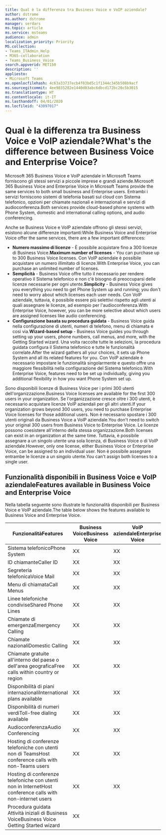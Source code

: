 ```yaml
---
title: Qual è la differenza tra Business Voice e VoIP aziendale?
author: dstrome
ms.author: dstrome
manager: serdars
ms.topic: article
ms.service: msteams
audience: admin
localization_priority: Priority
MS.collection:
- Teams_ITAdmin_Help
- M365-collaboration
- Teams_Business_Voice
search.appverid: MET150
description: ''
appliesto:
- Microsoft Teams
ms.openlocfilehash: 4c63a33737ecb4f03bd5c1f1344c345b508b9acf
ms.sourcegitcommit: 4ee9835282e1440d03abc6dbcd172bc20c5b3015
ms.translationtype: HT
ms.contentlocale: it-IT
ms.lasthandoff: 04/01/2020
ms.locfileid: "43097017"
---
```

# <a name="whats-the-difference-between-business-voice-and-enterprise-voice"></a><span data-ttu-id="8b404-102">Qual è la differenza tra Business Voice e VoIP aziendale?</span><span class="sxs-lookup"><span data-stu-id="8b404-102">What's the difference between Business Voice and Enterprise Voice?</span></span>

<span data-ttu-id="8b404-103">Microsoft 365 Business Voice e VoiP aziendale in Microsoft Teams forniscono gli stessi servizi a piccole imprese e grandi aziende.</span><span class="sxs-lookup"><span data-stu-id="8b404-103">Microsoft 365 Business Voice and Enterprise Voice in Microsoft Teams provide the same services to both small business and Enterprise users.</span></span> <span data-ttu-id="8b404-104">Entrambi i servizi forniscono sistemi di telefonia basati sul cloud con Sistema telefonico, opzioni per chiamate nazionali e internazionali e servizi di audioconferenza.</span><span class="sxs-lookup"><span data-stu-id="8b404-104">Both services provide cloud-based phone systems with Phone System, domestic and international calling options, and audio conferencing.</span></span>

<span data-ttu-id="8b404-105">Anche se Business Voice e VoIP aziendale offrono gli stessi servizi, esistono alcune differenze importanti:</span><span class="sxs-lookup"><span data-stu-id="8b404-105">While Business Voice and Enterprise Voice offer the same services, there are a few important differences:</span></span>

- <span data-ttu-id="8b404-106">**Numero massimo di licenze** - È possibile acquistare fino a 300 licenze di Business Voice.</span><span class="sxs-lookup"><span data-stu-id="8b404-106">**Maximum number of licenses** - You can purchase up to 300 Business Voice licenses.</span></span> <span data-ttu-id="8b404-107">Con VoIP aziendale è possibile acquistare un numero illimitato di licenze.</span><span class="sxs-lookup"><span data-stu-id="8b404-107">With Enterprise Voice, you can purchase an unlimited number of licenses.</span></span>
- <span data-ttu-id="8b404-108">**Semplicità** - Business Voice offre tutto il necessario per rendere operativo il Sistema telefonico e non c'è bisogno di preoccuparsi delle licenze necessarie per ogni utente.</span><span class="sxs-lookup"><span data-stu-id="8b404-108">**Simplicity** - Business Voice gives you everything you need to get Phone System up and running; you don't need to worry about which licenses each user needs.</span></span> <span data-ttu-id="8b404-109">Con VoIP aziendale, tuttavia, è possibile essere più selettivi rispetto agli utenti ai quali assegnare le licenze, ad esempio per l'audioconferenza.</span><span class="sxs-lookup"><span data-stu-id="8b404-109">With Enterprise Voice, however, you can be more selective about which users are assigned licenses like audio conferencing.</span></span>
- <span data-ttu-id="8b404-110">**Configurazione basata su procedura guidata** - Business Voice guida nella configurazione di utenti, numeri di telefono, menu di chiamata e così via.</span><span class="sxs-lookup"><span data-stu-id="8b404-110">**Wizard-based setup** - Business Voice guides you through setting up your users, phone numbers, call menus, and more, with the Getting Started wizard.</span></span> <span data-ttu-id="8b404-111">Una volta raccolte tutte le selezioni, la procedura guidata configura il Sistema telefonico e tutte le funzionalità correlate.</span><span class="sxs-lookup"><span data-stu-id="8b404-111">After the wizard gathers all your choices, it sets up Phone System and all its related features for you.</span></span> <span data-ttu-id="8b404-112">Con VoIP aziendale è necessario impostare le funzionalità singolarmente e questo offre una maggiore flessibilità nella configurazione del Sistema telefonico.</span><span class="sxs-lookup"><span data-stu-id="8b404-112">With Enterprise Voice, features need to be set up individually, giving you additional flexibility in how you want Phone System set up.</span></span>

<span data-ttu-id="8b404-113">Sono disponibili licenze di Business Voice per i primi 300 utenti dell'organizzazione.</span><span class="sxs-lookup"><span data-stu-id="8b404-113">Business Voice licenses are available for the first 300 users in your organization.</span></span> <span data-ttu-id="8b404-114">Se l'organizzazione cresce oltre i 300 utenti, è necessario acquistare licenze VoIP aziendali per gli altri utenti.</span><span class="sxs-lookup"><span data-stu-id="8b404-114">If your organization grows beyond 300 users, you need to purchase Enterprise Voice licenses for those additional users.</span></span> <span data-ttu-id="8b404-115">Non è necessario spostare i 300 utenti originali da Business Voice a VoIP aziendale.</span><span class="sxs-lookup"><span data-stu-id="8b404-115">You don't need to switch your original 300 users from Business Voice to Enterprise Voice.</span></span> <span data-ttu-id="8b404-116">Le licenze possono coesistere all'interno della stessa organizzazione.</span><span class="sxs-lookup"><span data-stu-id="8b404-116">Both licenses can exist in an organization at the same time.</span></span> <span data-ttu-id="8b404-117">Tuttavia, è possibile assegnare a un singolo utente una sola licenza, di Business Voice o di VoIP aziendale.</span><span class="sxs-lookup"><span data-stu-id="8b404-117">However, only one license, either Business Voice or Enterprise Voice, can be assigned to an individual user.</span></span> <span data-ttu-id="8b404-118">Non è possibile assegnare entrambe le licenze a un singolo utente.</span><span class="sxs-lookup"><span data-stu-id="8b404-118">You can't assign both licenses to a single user.</span></span>

## <a name="features-available-in-business-voice-and-enterprise-voice"></a><span data-ttu-id="8b404-119">Funzionalità disponibili in Business Voice e VoIP aziendale</span><span class="sxs-lookup"><span data-stu-id="8b404-119">Features available in Business Voice and Enterprise Voice</span></span>

<span data-ttu-id="8b404-120">Nella tabella seguente sono illustrate le funzionalità disponibili per Business Voice e VoIP aziendale.</span><span class="sxs-lookup"><span data-stu-id="8b404-120">The table below shows the features available to Business Voice and Enterprise Voice.</span></span>

|  <span data-ttu-id="8b404-121">Funzionalità</span><span class="sxs-lookup"><span data-stu-id="8b404-121">Features</span></span>                                                            | <span data-ttu-id="8b404-122">Business Voice</span><span class="sxs-lookup"><span data-stu-id="8b404-122">Business Voice</span></span> | <span data-ttu-id="8b404-123">VoIP aziendale</span><span class="sxs-lookup"><span data-stu-id="8b404-123">Enterprise Voice</span></span>  |
|----------------------------------------------------------------------|----------------|-------------------|
| <span data-ttu-id="8b404-124">Sistema telefonico</span><span class="sxs-lookup"><span data-stu-id="8b404-124">Phone System</span></span>               | <span data-ttu-id="8b404-125">X</span><span class="sxs-lookup"><span data-stu-id="8b404-125">X</span></span>              | <span data-ttu-id="8b404-126">X</span><span class="sxs-lookup"><span data-stu-id="8b404-126">X</span></span>                 |
| <span data-ttu-id="8b404-127">ID chiamante</span><span class="sxs-lookup"><span data-stu-id="8b404-127">Caller ID</span></span>                                                            | <span data-ttu-id="8b404-128">X</span><span class="sxs-lookup"><span data-stu-id="8b404-128">X</span></span>              | <span data-ttu-id="8b404-129">X</span><span class="sxs-lookup"><span data-stu-id="8b404-129">X</span></span>                 |
| <span data-ttu-id="8b404-130">Segreteria telefonica</span><span class="sxs-lookup"><span data-stu-id="8b404-130">Voice Mail</span></span>                                                           | <span data-ttu-id="8b404-131">X</span><span class="sxs-lookup"><span data-stu-id="8b404-131">X</span></span>              | <span data-ttu-id="8b404-132">X</span><span class="sxs-lookup"><span data-stu-id="8b404-132">X</span></span>                 |
| <span data-ttu-id="8b404-133">Menu di chiamata</span><span class="sxs-lookup"><span data-stu-id="8b404-133">Call Menus</span></span>                                                           | <span data-ttu-id="8b404-134">X</span><span class="sxs-lookup"><span data-stu-id="8b404-134">X</span></span>              | <span data-ttu-id="8b404-135">X</span><span class="sxs-lookup"><span data-stu-id="8b404-135">X</span></span>                 |
| <span data-ttu-id="8b404-136">Linee telefoniche condivise</span><span class="sxs-lookup"><span data-stu-id="8b404-136">Shared Phone Lines</span></span>                                                   | <span data-ttu-id="8b404-137">X</span><span class="sxs-lookup"><span data-stu-id="8b404-137">X</span></span>              | <span data-ttu-id="8b404-138">X</span><span class="sxs-lookup"><span data-stu-id="8b404-138">X</span></span>                 |
| <span data-ttu-id="8b404-139">Chiamate di emergenza</span><span class="sxs-lookup"><span data-stu-id="8b404-139">Emergency Calling</span></span>                                                    | <span data-ttu-id="8b404-140">X</span><span class="sxs-lookup"><span data-stu-id="8b404-140">X</span></span>              | <span data-ttu-id="8b404-141">X</span><span class="sxs-lookup"><span data-stu-id="8b404-141">X</span></span>                 |
| <span data-ttu-id="8b404-142">Chiamate nazionali</span><span class="sxs-lookup"><span data-stu-id="8b404-142">Domestic Calling</span></span>                    | <span data-ttu-id="8b404-143">X</span><span class="sxs-lookup"><span data-stu-id="8b404-143">X</span></span>              | <span data-ttu-id="8b404-144">X</span><span class="sxs-lookup"><span data-stu-id="8b404-144">X</span></span>                 |
| <span data-ttu-id="8b404-145">Chiamate gratuite all'interno del paese o dell'area geografica</span><span class="sxs-lookup"><span data-stu-id="8b404-145">Free calls within country or region</span></span>                                  | <span data-ttu-id="8b404-146">X</span><span class="sxs-lookup"><span data-stu-id="8b404-146">X</span></span>              | <span data-ttu-id="8b404-147">X</span><span class="sxs-lookup"><span data-stu-id="8b404-147">X</span></span>                 |
| <span data-ttu-id="8b404-148">Disponibilità di piani internazionali</span><span class="sxs-lookup"><span data-stu-id="8b404-148">International plans available</span></span>                                        | <span data-ttu-id="8b404-149">X</span><span class="sxs-lookup"><span data-stu-id="8b404-149">X</span></span>              | <span data-ttu-id="8b404-150">X</span><span class="sxs-lookup"><span data-stu-id="8b404-150">X</span></span>                 |
| <span data-ttu-id="8b404-151">Disponibilità di numeri verdi</span><span class="sxs-lookup"><span data-stu-id="8b404-151">Toll-free dialing available</span></span>                                          | <span data-ttu-id="8b404-152">X</span><span class="sxs-lookup"><span data-stu-id="8b404-152">X</span></span>              | <span data-ttu-id="8b404-153">X</span><span class="sxs-lookup"><span data-stu-id="8b404-153">X</span></span>                 |
| <span data-ttu-id="8b404-154">Audioconferenza</span><span class="sxs-lookup"><span data-stu-id="8b404-154">Audio Conferencing</span></span>           | <span data-ttu-id="8b404-155">X</span><span class="sxs-lookup"><span data-stu-id="8b404-155">X</span></span>              | <span data-ttu-id="8b404-156">X</span><span class="sxs-lookup"><span data-stu-id="8b404-156">X</span></span>                 |
| <span data-ttu-id="8b404-157">Hosting di conferenze telefoniche con utenti non di Teams</span><span class="sxs-lookup"><span data-stu-id="8b404-157">Host conference calls with non-Teams users</span></span>                           | <span data-ttu-id="8b404-158">X</span><span class="sxs-lookup"><span data-stu-id="8b404-158">X</span></span>              | <span data-ttu-id="8b404-159">X</span><span class="sxs-lookup"><span data-stu-id="8b404-159">X</span></span>                 |
| <span data-ttu-id="8b404-160">Hosting di conferenze telefoniche con utenti non in Internet</span><span class="sxs-lookup"><span data-stu-id="8b404-160">Host conference calls with non-internet users</span></span>                        | <span data-ttu-id="8b404-161">X</span><span class="sxs-lookup"><span data-stu-id="8b404-161">X</span></span>              | <span data-ttu-id="8b404-162">X</span><span class="sxs-lookup"><span data-stu-id="8b404-162">X</span></span>                 |
| <span data-ttu-id="8b404-163">Procedura guidata Attività iniziali di Business Voice</span><span class="sxs-lookup"><span data-stu-id="8b404-163">Business Voice Getting Started wizard</span></span>  | <span data-ttu-id="8b404-164">X</span><span class="sxs-lookup"><span data-stu-id="8b404-164">X</span></span>              |                   |
